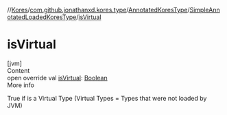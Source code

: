//[Kores](../../../index.md)/[com.github.jonathanxd.kores.type](../../index.md)/[AnnotatedKoresType](../index.md)/[SimpleAnnotatedLoadedKoresType](index.md)/[isVirtual](is-virtual.md)



# isVirtual  
[jvm]  
Content  
open override val [isVirtual](is-virtual.md): [Boolean](https://kotlinlang.org/api/latest/jvm/stdlib/kotlin/-boolean/index.html)  
More info  


True if is a Virtual Type (Virtual Types = Types that were not loaded by JVM)

  



